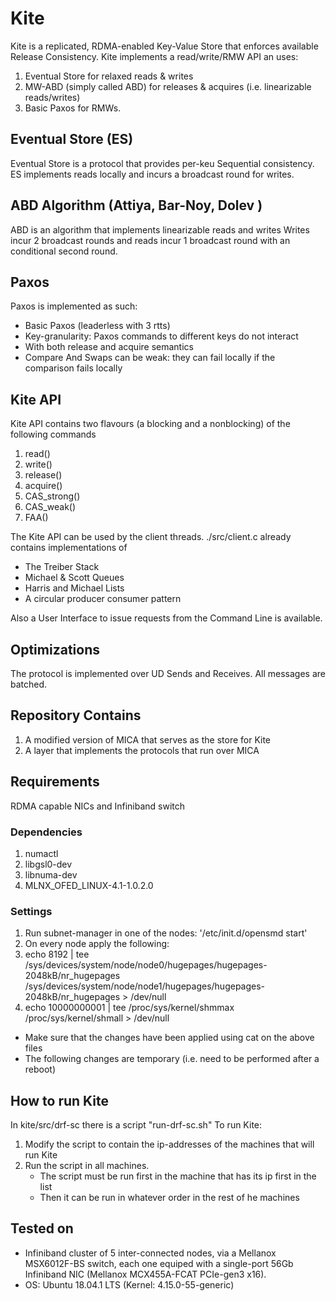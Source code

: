 # Kite

Kite is a replicated, RDMA-enabled Key-Value Store that enforces available Release Consistency.
Kite implements a read/write/RMW API an uses:
1. Eventual Store for relaxed reads  & writes
2. MW-ABD (simply called ABD) for releases & acquires (i.e. linearizable reads/writes)
3. Basic Paxos for RMWs.

## Eventual Store (ES)
Eventual Store is a protocol that provides per-keu Sequential consistency.
ES implements reads locally and incurs a broadcast round for writes.


## ABD Algorithm (Attiya, Bar-Noy, Dolev )

ABD is an algorithm that implements linearizable reads and writes
Writes incur 2 broadcast rounds and reads incur 1 broadcast round with an conditional second round.

## Paxos
Paxos is implemented as such:
* Basic Paxos (leaderless with 3 rtts)
* Key-granularity: Paxos commands to different keys do not interact
* With both release and acquire semantics
* Compare And Swaps can be weak: they can fail locally if the comparison fails locally


## Kite API
Kite API contains two flavours (a blocking and a nonblocking) of the following commands
1. read()
2. write()
3. release()
4. acquire()
5. CAS_strong()
6. CAS_weak()
7. FAA()

The Kite API can be used by the client threads. 
./src/client.c already contains implementations of
* The Treiber Stack
* Michael & Scott Queues
* Harris and Michael Lists
* A circular producer consumer pattern

Also a User Interface to issue requests from the Command Line is available.


## Optimizations
The protocol is implemented over UD Sends and Receives.
All messages are batched.


## Repository Contains
1. A modified version of MICA that serves as the store for Kite
2. A layer that implements the protocols that run over MICA

## Requirements
RDMA capable NICs and Infiniband switch


### Dependencies
1. numactl
2. libgsl0-dev
3. libnuma-dev
4. MLNX_OFED_LINUX-4.1-1.0.2.0

### Settings
1. Run subnet-manager in one of the nodes: '/etc/init.d/opensmd start'
2. On every node apply the following:
3. echo 8192 | tee /sys/devices/system/node/node0/hugepages/hugepages-2048kB/nr_hugepages /sys/devices/system/node/node1/hugepages/hugepages-2048kB/nr_hugepages > /dev/null
4. echo 10000000001 | tee /proc/sys/kernel/shmmax /proc/sys/kernel/shmall > /dev/null
 * Make sure that the changes have been applied using cat on the above files
 * The following changes are temporary (i.e. need to be performed after a reboot)
 
## How to run Kite
In kite/src/drf-sc there is a script "run-drf-sc.sh"
To run Kite:
1. Modify the script to contain the ip-addresses of the machines that will run Kite
2. Run the script in all machines. 
    * The script must be run first in the machine that has its ip first in the list
    * Then it can be run in whatever order in the rest of he machines

## Tested on
* Infiniband cluster of 5 inter-connected nodes, via a Mellanox MSX6012F-BS switch, each one equiped with a single-port 56Gb Infiniband NIC (Mellanox MCX455A-FCAT PCIe-gen3 x16).
* OS: Ubuntu 18.04.1 LTS (Kernel: 4.15.0-55-generic) 



